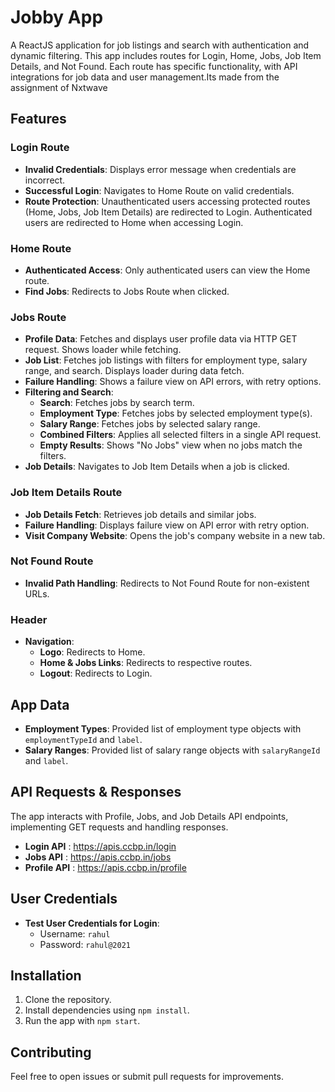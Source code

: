 # Jobby App

A ReactJS application for job listings and search with authentication and dynamic filtering. This app includes routes for Login, Home, Jobs, Job Item Details, and Not Found. Each route has specific functionality, with API integrations for job data and user management.Its made from the assignment of Nxtwave

## Features

### Login Route
- **Invalid Credentials**: Displays error message when credentials are incorrect.
- **Successful Login**: Navigates to Home Route on valid credentials.
- **Route Protection**: Unauthenticated users accessing protected routes (Home, Jobs, Job Item Details) are redirected to Login. Authenticated users are redirected to Home when accessing Login.

### Home Route
- **Authenticated Access**: Only authenticated users can view the Home route.
- **Find Jobs**: Redirects to Jobs Route when clicked.

### Jobs Route
- **Profile Data**: Fetches and displays user profile data via HTTP GET request. Shows loader while fetching.
- **Job List**: Fetches job listings with filters for employment type, salary range, and search. Displays loader during data fetch.
- **Failure Handling**: Shows a failure view on API errors, with retry options.
- **Filtering and Search**:
  - **Search**: Fetches jobs by search term.
  - **Employment Type**: Fetches jobs by selected employment type(s).
  - **Salary Range**: Fetches jobs by selected salary range.
  - **Combined Filters**: Applies all selected filters in a single API request.
  - **Empty Results**: Shows "No Jobs" view when no jobs match the filters.
- **Job Details**: Navigates to Job Item Details when a job is clicked.

### Job Item Details Route
- **Job Details Fetch**: Retrieves job details and similar jobs.
- **Failure Handling**: Displays failure view on API error with retry option.
- **Visit Company Website**: Opens the job's company website in a new tab.

### Not Found Route
- **Invalid Path Handling**: Redirects to Not Found Route for non-existent URLs.

### Header
- **Navigation**:
  - **Logo**: Redirects to Home.
  - **Home & Jobs Links**: Redirects to respective routes.
  - **Logout**: Redirects to Login.

## App Data
- **Employment Types**: Provided list of employment type objects with `employmentTypeId` and `label`.
- **Salary Ranges**: Provided list of salary range objects with `salaryRangeId` and `label`.

## API Requests & Responses
The app interacts with Profile, Jobs, and Job Details API endpoints, implementing GET requests and handling responses.
- **Login API** : https://apis.ccbp.in/login
- **Jobs API** : https://apis.ccbp.in/jobs
- **Profile API** : https://apis.ccbp.in/profile

## User Credentials
- **Test User Credentials for Login**:
  - Username: `rahul`
  - Password: `rahul@2021`

## Installation
1. Clone the repository.
2. Install dependencies using `npm install`.
3. Run the app with `npm start`.

## Contributing
Feel free to open issues or submit pull requests for improvements.
